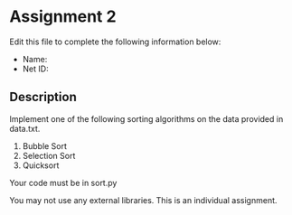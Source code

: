 # Assignment 2

Edit this file to complete the following information below:

* Name: 
* Net ID:

## Description

Implement one of the following sorting algorithms on the data provided in data.txt.

1. Bubble Sort
2. Selection Sort
3. Quicksort

Your code must be in sort.py

You may not use any external libraries. This is an individual assignment.
